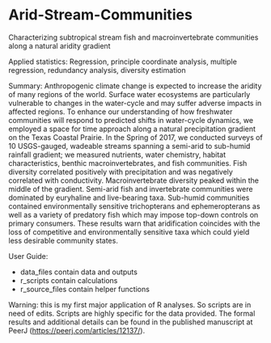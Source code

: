 # Arid-Stream-Communities
Characterizing subtropical stream fish and macroinvertebrate communities along a natural aridity gradient

Applied statistics:
Regression, principle coordinate analysis, multiple regression, redundancy analysis, diversity estimation

Summary:
Anthropogenic climate change is expected to increase the aridity of many regions of the world. Surface water ecosystems are particularly vulnerable to changes in the water-cycle and may suffer adverse impacts in affected regions. To enhance our understanding of how freshwater communities will respond to predicted shifts in water-cycle dynamics, we employed a space for time approach along a natural precipitation gradient on the Texas Coastal Prairie. In the Spring of 2017, we conducted surveys of 10 USGS-gauged, wadeable streams spanning a semi-arid to sub-humid rainfall gradient; we measured nutrients, water chemistry, habitat characteristics, benthic macroinvertebrates, and fish communities. Fish diversity correlated positively with precipitation and was negatively correlated with conductivity. Macroinvertebrate diversity peaked within the middle of the gradient. Semi-arid fish and invertebrate communities were dominated by euryhaline and live-bearing taxa. Sub-humid communities contained environmentally sensitive trichopterans and ephemeropterans as well as a variety of predatory fish which may impose top-down controls on primary consumers. These results warn that aridification coincides with the loss of competitive and environmentally sensitive taxa which could yield less desirable community states.

User Guide:
- data_files contain data and outputs
- r_scripts contain calculations
- r_source_files contain helper functions

Warning: this is my first major application of R analyses. So scripts are in need of edits. Scripts are highly specific for the data provided. The formal results and additional details can be found in the published manuscript at PeerJ (https://peerj.com/articles/12137/).
